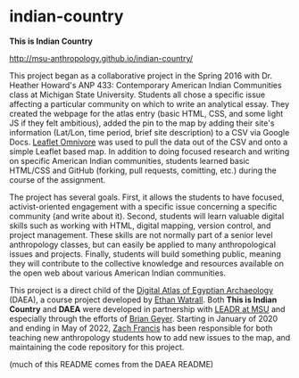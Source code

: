 indian-country
====

**This is Indian Country**

http://msu-anthropology.github.io/indian-country/

This project began as a collaborative project in the Spring 2016 with Dr. Heather Howard's ANP 433: Contemporary American Indian Communities class at Michigan State University. Students all chose a specific issue affecting a particular community on which to write an analytical essay. They created the webpage for the atlas entry (basic HTML, CSS, and some light JS if they felt ambitious), added the pin to the map by adding their site's information (Lat/Lon, time period, brief site description) to a CSV via Google Docs. [Leaflet Omnivore](https://github.com/mapbox/leaflet-omnivore) was used to pull the data out of the CSV and onto a simple Leaflet based map.  In addition to doing focused research and writing on specific American Indian communities, students learned basic HTML/CSS and GitHub (forking, pull requests, comitting, etc.) during the course of the assignment.  

The project has several goals.  First, it allows the students to have focused, activist-oriented engagement with a specific issue concerning a specific community (and write about it).  Second, students will learn valuable digital skills such as working with HTML, digital mapping, version control, and project management. These skills are not normally part of a senior level anthropology classes, but can easily be applied to many anthropological issues and projects. Finally, students will build something public, meaning they will contribute to the collective knowledge and resources available on the open web about various American Indian communities.

This project is a direct child of the [Digital Atlas of Egyptian Archaeology](https://github.com/matrix-msu/daea) (DAEA), a course project developed by [Ethan Watrall](https://github.com/watrall). Both **This is Indian Country** and **DAEA** were developed in partnership with [LEADR at MSU](http://leadr.msu.edu) and especially through the efforts of [Brian Geyer](https://github.com/geyerbri). Starting in January of 2020 and ending in May of 2022, [Zach Francis](https://github.com/0Redfeather) has been responsible for both teaching new anthropology students how to add new issues to the map, and maintaining the code repository for this project.

(much of this README comes from the DAEA README)
